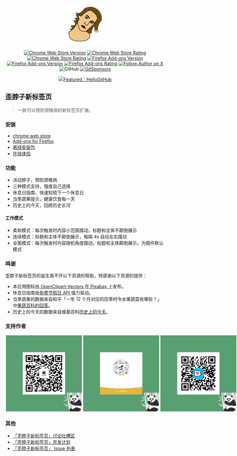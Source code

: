 <p align="center">
  <img width="128" height="128" src="./public/icons/logo128.png" />
</p>
<p align="center">
  <a
    href="https://chrome.google.com/webstore/detail/%E6%AD%AA%E8%84%96%E5%AD%90%E6%96%B0%E6%A0%87%E7%AD%BE%E9%A1%B5/ackimleclkemolnfcfajficenpbnaiba"
    ><img
      alt="Chrome Web Store Version"
      src="https://img.shields.io/chrome-web-store/v/ackimleclkemolnfcfajficenpbnaiba?label=Chrome%20Version"
  /></a>
  <a
    href="https://chrome.google.com/webstore/detail/%E6%AD%AA%E8%84%96%E5%AD%90%E6%96%B0%E6%A0%87%E7%AD%BE%E9%A1%B5/ackimleclkemolnfcfajficenpbnaiba"
  >
    <img
      alt="Chrome Web Store Rating"
      src="https://img.shields.io/chrome-web-store/users/ackimleclkemolnfcfajficenpbnaiba?label=Chrome%20Users"
  /></a>
  <a
    href="https://chrome.google.com/webstore/detail/%E6%AD%AA%E8%84%96%E5%AD%90%E6%96%B0%E6%A0%87%E7%AD%BE%E9%A1%B5/ackimleclkemolnfcfajficenpbnaiba"
  >
    <img
      alt="Chrome Web Store Rating"
      src="https://img.shields.io/chrome-web-store/rating/ackimleclkemolnfcfajficenpbnaiba?label=Chrome%20Rating"
  /></a>
  <a
    href="https://addons.mozilla.org/en-US/firefox/addon/%E6%AD%AA%E8%84%96%E5%AD%90%E6%96%B0%E6%A0%87%E7%AD%BE%E9%A1%B5/"
  >
    <img
      alt="Firefox Add-ons Version"
      src="https://img.shields.io/amo/v/%7B8ff02995-1ecd-4d77-9b1c-f4994f9ae70f%7D?label=Firefox%20Version"
    /></a>
  <a
    href="https://addons.mozilla.org/en-US/firefox/addon/%E6%AD%AA%E8%84%96%E5%AD%90%E6%96%B0%E6%A0%87%E7%AD%BE%E9%A1%B5/"
  >
    <img
      alt="Firefox Add-ons Version"
      src="https://img.shields.io/amo/users/%7B8ff02995-1ecd-4d77-9b1c-f4994f9ae70f%7D?label=Firefox%20Users"
    /></a>
  <a
    href="https://addons.mozilla.org/en-US/firefox/addon/%E6%AD%AA%E8%84%96%E5%AD%90%E6%96%B0%E6%A0%87%E7%AD%BE%E9%A1%B5/"
  >
    <img
      alt="Firefox Add-ons Rating"
      src="https://img.shields.io/amo/rating/%7B8ff02995-1ecd-4d77-9b1c-f4994f9ae70f%7D?label=Firefox%20Rating"
    /></a>
  <a
    href="https://x.com/ihuanluo"
  >
    <img
      alt="Follow Author on X"
      src="https://img.shields.io/badge/follow-@ihuanluo-black"
    /></a>
  <img alt="GitHub" src="https://img.shields.io/github/license/dukeluo/wai" />
    <a
    href="https://api.gitsponsors.com/api/badge/link?p=nKt6gGslcoYHcrdAcrvb+727WOtc1RqA9RkxWtyk6mpkNLczJYZqD3xSCUBegFDzi8ek16Eh2Wvd/rvKEd/+MRtSH3hq+MeCN+7KPp4BASd6rm06PTms6rKHRh5aZAlqof4YVWhWOkkhEDcV+QrWmQ=="
  >
    <img
      alt="GitSponsors"
      src="https://api.gitsponsors.com/api/badge/img?id=489377807"
      height="20"
    /></a>
</p>
<p align="center">
  <a href="https://hellogithub.com/repository/0b99a938e238439dbf6bc0660c5bcdb0" target="_blank"><img src="https://api.hellogithub.com/v1/widgets/recommend.svg?rid=0b99a938e238439dbf6bc0660c5bcdb0&claim_uid=k0lRLW32HugDj8t" alt="Featured｜HelloGitHub" style="width: 250px; height: 54px;" width="250" height="54" /></a>
</p>

## 歪脖子新标签页

> 一款可以预防颈椎病的新标签页扩展。

### 安装

- [chrome web store](https://chrome.google.com/webstore/detail/%E6%AD%AA%E8%84%96%E5%AD%90%E6%96%B0%E6%A0%87%E7%AD%BE%E9%A1%B5/ackimleclkemolnfcfajficenpbnaiba)
- [Add-ons for Firefox](https://addons.mozilla.org/en-US/firefox/addon/%E6%AD%AA%E8%84%96%E5%AD%90%E6%96%B0%E6%A0%87%E7%AD%BE%E9%A1%B5/)
- [离线安装包](https://github.com/dukeluo/wai/releases)
- [在线体验](https://wai.shaiwang.life/)

### 功能

- 活动脖子，预防颈椎病
- 三种模式支持，强度自己选择
- 休息日指南，快速知晓下一个休息日
- 当季蔬果提示，健康饮食每一天
- 历史上的今天，回顾历史长河

#### 工作模式

- 柔和模式：每次触发时内容小范围摆动，标题和主体不颠倒展示
- 连续模式：标题和主体不颠倒展示，每隔 4s 自动左右摆动
- 全面模式：每次触发时内容随机角度摆动，标题和主体颠倒展示，为插件默认模式

### 鸣谢

歪脖子新标签页的诞生离不开以下资源的帮助，特感谢以下资源的提供：

- 本应用图标由<a href="https://pixabay.com/zh/users/openclipart-vectors-30363/?utm_source=link-attribution&amp;utm_medium=referral&amp;utm_campaign=image&amp;utm_content=147345"> OpenClipart-Vectors </a>在<a href="https://pixabay.com/zh/?utm_source=link-attribution&amp;utm_medium=referral&amp;utm_campaign=image&amp;utm_content=147345"> Pixabay </a>上发布。
- 休息日指南由[免费节假日 API ](https://timor.tech/api/holiday)强力驱动。
- 当季蔬果的数据来自知乎「一年 12 个月对应的应季时令水果蔬菜有哪些？」中[果蔬百科的回答](https://www.zhihu.com/question/21026884/answer/243125996)。
- 历史上的今天的数据来自维基百科[历史上的今天](https://zh.m.wikipedia.org/zh-cn/%E5%8E%86%E5%8F%B2%E4%B8%8A%E7%9A%84%E4%BB%8A%E5%A4%A9)。

### 支持作者

<div style="display: flex; align-items: center">
<img style="margin: 2px" width="240" height="240" src="./.github/assets/ByteLaughs.webp">
<img style="margin: 2px" width="240" height="240" src="./.github/assets/donation.webp">
<img style="margin: 2px" width="240" height="240" src="./.github/assets/ko-fi.webp">
</div>

### 其他

- [「歪脖子新标签页」讨论吐槽区](https://github.com/dukeluo/wai/discussions)
- [「歪脖子新标签页」开发计划](https://github.com/users/dukeluo/projects/2)
- [「歪脖子新标签页」 Issue 列表](https://github.com/dukeluo/wai/issues)
